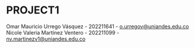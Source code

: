 # PROJECT1
Omar Mauricio Urrego Vásquez - 202211641 - o.urregov@uniandes.edu.co
Nicole Valeria Martínez Ventero - 202211099 - nv.martinezv1@uniandes.edu.co
